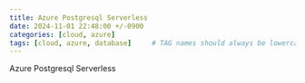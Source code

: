 ```yaml
---
title: Azure Postgresql Serverless
date: 2024-11-01 22:48:00 +/-0900
categories: [cloud, azure]
tags: [cloud, azure, database]     # TAG names should always be lowercase
---
```



Azure Postgresql Serverless
